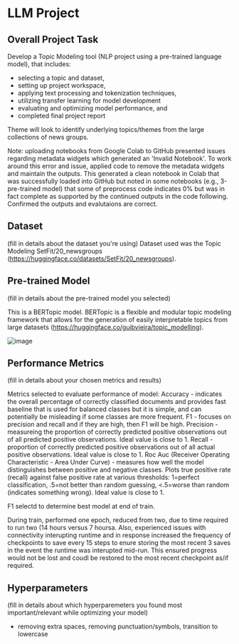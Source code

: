 # LLM Project

## Overall Project Task
Develop a Topic Modeling tool (NLP project using a pre-trained language model), that includes: 
- selecting a topic and dataset,
- setting up project workspace,
- applying text processing and tokenization techniques,
- utilizing transfer learning for model development
- evaluating and optimizing model performance, and
- completed final project report

Theme will look to identify underlying topics/themes from the large collections of news groups.

Note: uploading notebooks from Google Colab to GitHub presented issues regarding metadata widgets which generated an 'Invalid Notebook'. To work around this error and issue, applied code to remove the metadata widgets and maintain the outputs. This generated a clean notebook in Colab that was successfully loaded into GitHub but noted in some notebooks (e.g., 3-pre-trained model) that some of preprocess code indicates 0% but was in fact complete as supported by the continued outputs in the code following. Confirmed the outputs and evalutaions are correct.

## Dataset
(fill in details about the dataset you're using)
Dataset used was the Topic Modeling SetFit/20_newsgroups (https://huggingface.co/datasets/SetFit/20_newsgroups).

## Pre-trained Model
(fill in details about the pre-trained model you selected)

This is a BERTopic model. BERTopic is a flexible and modular topic modeling framework that allows for the generation of easily interpretable topics from large datasets (https://huggingface.co/guibvieira/topic_modelling). 

![image](https://github.com/user-attachments/assets/e8f8d756-38dd-4f16-9207-440a3c32db87)


## Performance Metrics
(fill in details about your chosen metrics and results)

Metrics selected to evaluate performance of model:
Accuracy - indicates the overall percentage of correctly classified documents and provides fast baseline that is used for balanced classes but it is simple, and can potentially be misleading if some classes are more frequent.
F1 - focuses on precision and recall and if they are high, then F1 will be high. 
Precision - measureing the proportion of correctly predicted positive observations out of all predicted positive observations. Ideal value is close to 1.
Recall - proportion of correctly predicted positive observations out of all actual positive observations. Ideal value is close to 1.
Roc Auc (Receiver Operating Characteristic - Area Under Curve) - measures how well the model distinguishes between positive and negative classes. Plots true positive rate (recall) against false positive rate at various thresholds: 1=perfect classification, .5=not better than random guessing, <.5=worse than random (indicates something wrong). Ideal value is close to 1.

F1 selectd to determine best model at end of train.

During train, performed one epoch, reduced from two, due to time required to run two (14 hours versus 7 hoursa. Also, experienced issues with connectivity interupting runtime and in response increased the frequency of checkpoints to save every 15 steps to enure storing the most recent 3 saves in the event the runtime was interupted mid-run. This ensured progress would not be lost and coudl be restored to the most recent checkpoint as/if required.

## Hyperparameters
(fill in details about which hyperparemeters you found most important/relevant while optimizing your model)

- removing extra spaces, removing punctuation/symbols, transition to lowercase

